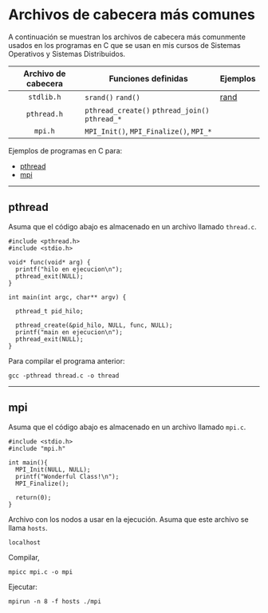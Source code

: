 # Archivos de cabecera más comunes

A continuación se muestran los archivos de cabecera más comunmente usados en los programas en C que se usan en mis cursos de Sistemas Operativos y Sistemas Distribuidos.

| Archivo de cabecera | Funciones definidas | Ejemplos |
|:-:|---|---|
| `stdlib.h` | `srand()` `rand()` | [rand](rand) |
| `pthread.h` | `pthread_create()` `pthread_join()` `pthread_*` ||
| `mpi.h` | `MPI_Init()`, `MPI_Finalize()`, `MPI_*` ||


Ejemplos de programas en C para:

* [pthread](#pthread)
* [mpi](#mpi)



---

## pthread

Asuma que el código abajo es almacenado en un archivo llamado `thread.c`.

```
#include <pthread.h>
#include <stdio.h>

void* func(void* arg) {
  printf("hilo en ejecucion\n");
  pthread_exit(NULL);
}

int main(int argc, char** argv) {

  pthread_t pid_hilo;

  pthread_create(&pid_hilo, NULL, func, NULL);
  printf("main en ejecucion\n");
  pthread_exit(NULL);
}
```

Para compilar el programa anterior:

```
gcc -pthread thread.c -o thread
```

---

## mpi

Asuma que el código abajo es almacenado en un archivo llamado `mpi.c`.

```
#include <stdio.h>
#include "mpi.h"

int main(){ 
  MPI_Init(NULL, NULL);  
  printf("Wonderful Class!\n");
  MPI_Finalize(); 

  return(0);
}
```

Archivo con los nodos a usar en la ejecución. Asuma que este archivo se llama `hosts`.

```
localhost
```

Compilar,

```
mpicc mpi.c -o mpi
```

Ejecutar:

```
mpirun -n 8 -f hosts ./mpi
```
